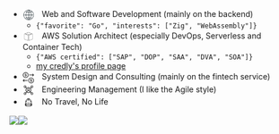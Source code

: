 - <img src="/img/p-web.svg" align="center" width="20x" />　Web and Software Development (mainly on the backend)
  - `{"favorite": "Go", "interests": ["Zig", "WebAssembly"]}`
- <img src="/img/p-aws.svg" align="center" width="20x" />　AWS Solution Architect (especially DevOps, Serverless and Container Tech)
  - `{"AWS certified": ["SAP", "DOP", "SAA", "DVA", "SOA"]}`
  - [my credly's profile page](https://www.credly.com/users/fuminori-sakamoto/badges)
- <img src="/img/p-fin.svg" align="center" width="20x" />　System Design and Consulting (mainly on the fintech service)
- <img src="/img/p-mgr.svg" align="center" width="20x" />　Engineering Management (I like the Agile style)
- <img src="/img/p-backpacker.svg" align="center" width="20x" />　No Travel, No Life

<a href="https://github.com/anuraghazra/github-readme-stats">
  <img align="left" src="https://github-readme-stats.vercel.app/api?username=goldeneggg&count_private=true&show_icons=true" />
</a>
<a href="https://github.com/anuraghazra/github-readme-stats">
  <img align="left" src="https://github-readme-stats.vercel.app/api/top-langs/?username=goldeneggg&hide=html,coffeescript" />
</a>
